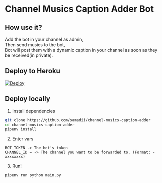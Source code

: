 # Channel Musics Caption Adder Bot


## How use it?
Add the bot in your channel as admin,     
Then send musics to the bot,                 
Bot will post them with a dynamic caption in your channel as soon as they be received(in private).


## Deploy to Heroku

[![Deploy](https://www.herokucdn.com/deploy/button.svg)](https://heroku.com/deploy?template=https://github.com/samadii/telegram-message-forwarder)




## Deploy locally
1. Install dependencies
```bash
git clone https://github.com/samadii/channel-musics-caption-adder
cd channel-musics-caption-adder
pipenv install
```
2. Enter vars

```
BOT_TOKEN -> The bot's token
CHANNEL_ID = -> The channel you want to be forwarded to. (Format: -xxxxxxxx)
```

3. Run!
```bash
pipenv run python main.py
```
